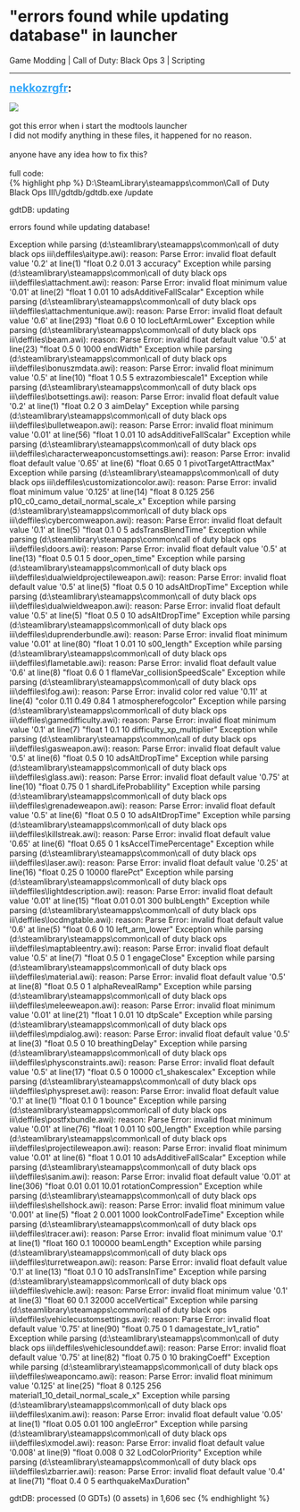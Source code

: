 # "errors found while updating database" in launcher
Game Modding | Call of Duty: Black Ops 3 | Scripting

---
<strong style="font-size: 1.4em;"><span style="text-decoration: underline;text-decoration-color: #34a7f9;"><span style="color:#34a7f9;">nekkozrgfr</span></span>:</strong>

<p><img style="max-width: 500px;" src="{{ '/wiki/threads/assets/a.849.png' | relative_url }}"><br /><br />got this error when i start the modtools launcher<br />I did not modify anything in these files, it happened for no reason.<br /><br />anyone have any idea how to fix this?<br /><br />full code: <br />{% highlight php %}
D:\SteamLibrary\steamapps\common\Call of Duty Black Ops III\/gdtdb/gdtdb.exe /update

gdtDB: updating

errors found while updating database!

Exception while parsing (d:\steamlibrary\steamapps\common\call of duty black ops iii\deffiles\aitype.awi):  reason: Parse Error: invalid float default value &#39;0.2&#39; at line(1) &quot;float 0.2 0.01 3 accuracy&quot;
Exception while parsing (d:\steamlibrary\steamapps\common\call of duty black ops iii\deffiles\attachment.awi):  reason: Parse Error: invalid float minimum value &#39;0.01&#39; at line(2) &quot;float 1 0.01 10 adsAdditiveFallScalar&quot;
Exception while parsing (d:\steamlibrary\steamapps\common\call of duty black ops iii\deffiles\attachmentunique.awi):  reason: Parse Error: invalid float default value &#39;0.6&#39; at line(293) &quot;float 0.6 0 10 locLeftArmLower&quot;
Exception while parsing (d:\steamlibrary\steamapps\common\call of duty black ops iii\deffiles\beam.awi):  reason: Parse Error: invalid float default value &#39;0.5&#39; at line(23) &quot;float 0.5 0 1000 endWidth&quot;
Exception while parsing (d:\steamlibrary\steamapps\common\call of duty black ops iii\deffiles\bonuszmdata.awi):  reason: Parse Error: invalid float minimum value &#39;0.5&#39; at line(10) &quot;float 1 0.5 5 extrazombiescale1&quot;
Exception while parsing (d:\steamlibrary\steamapps\common\call of duty black ops iii\deffiles\botsettings.awi):  reason: Parse Error: invalid float default value &#39;0.2&#39; at line(1) &quot;float 0.2 0 3 aimDelay&quot;
Exception while parsing (d:\steamlibrary\steamapps\common\call of duty black ops iii\deffiles\bulletweapon.awi):  reason: Parse Error: invalid float minimum value &#39;0.01&#39; at line(56) &quot;float 1 0.01 10 adsAdditiveFallScalar&quot;
Exception while parsing (d:\steamlibrary\steamapps\common\call of duty black ops iii\deffiles\characterweaponcustomsettings.awi):  reason: Parse Error: invalid float default value &#39;0.65&#39; at line(6) &quot;float 0.65 0 1 pivotTargetAttractMax&quot;
Exception while parsing (d:\steamlibrary\steamapps\common\call of duty black ops iii\deffiles\customizationcolor.awi):  reason: Parse Error: invalid float minimum value &#39;0.125&#39; at line(14) &quot;float 8 0.125 256 p10_c0_camo_detail_normal_scale_x&quot;
Exception while parsing (d:\steamlibrary\steamapps\common\call of duty black ops iii\deffiles\cybercomweapon.awi):  reason: Parse Error: invalid float default value &#39;0.1&#39; at line(5) &quot;float 0.1 0 5 adsTransBlendTime&quot;
Exception while parsing (d:\steamlibrary\steamapps\common\call of duty black ops iii\deffiles\doors.awi):  reason: Parse Error: invalid float default value &#39;0.5&#39; at line(13) &quot;float 0.5 0.1 5 door_open_time&quot;
Exception while parsing (d:\steamlibrary\steamapps\common\call of duty black ops iii\deffiles\dualwieldprojectileweapon.awi):  reason: Parse Error: invalid float default value &#39;0.5&#39; at line(5) &quot;float 0.5 0 10 adsAltDropTime&quot;
Exception while parsing (d:\steamlibrary\steamapps\common\call of duty black ops iii\deffiles\dualwieldweapon.awi):  reason: Parse Error: invalid float default value &#39;0.5&#39; at line(5) &quot;float 0.5 0 10 adsAltDropTime&quot;
Exception while parsing (d:\steamlibrary\steamapps\common\call of duty black ops iii\deffiles\duprenderbundle.awi):  reason: Parse Error: invalid float minimum value &#39;0.01&#39; at line(80) &quot;float 1 0.01 10 s00_length&quot;
Exception while parsing (d:\steamlibrary\steamapps\common\call of duty black ops iii\deffiles\flametable.awi):  reason: Parse Error: invalid float default value &#39;0.6&#39; at line(8) &quot;float 0.6 0 1 flameVar_collisionSpeedScale&quot;
Exception while parsing (d:\steamlibrary\steamapps\common\call of duty black ops iii\deffiles\fog.awi):  reason: Parse Error: invalid color red value &#39;0.11&#39; at line(4) &quot;color 0.11 0.49 0.84 1 atmospherefogcolor&quot;
Exception while parsing (d:\steamlibrary\steamapps\common\call of duty black ops iii\deffiles\gamedifficulty.awi):  reason: Parse Error: invalid float minimum value &#39;0.1&#39; at line(7) &quot;float 1 0.1 10 difficulty_xp_multiplier&quot;
Exception while parsing (d:\steamlibrary\steamapps\common\call of duty black ops iii\deffiles\gasweapon.awi):  reason: Parse Error: invalid float default value &#39;0.5&#39; at line(6) &quot;float 0.5 0 10 adsAltDropTime&quot;
Exception while parsing (d:\steamlibrary\steamapps\common\call of duty black ops iii\deffiles\glass.awi):  reason: Parse Error: invalid float default value &#39;0.75&#39; at line(10) &quot;float 0.75 0 1 shardLifeProbablility&quot;
Exception while parsing (d:\steamlibrary\steamapps\common\call of duty black ops iii\deffiles\grenadeweapon.awi):  reason: Parse Error: invalid float default value &#39;0.5&#39; at line(6) &quot;float 0.5 0 10 adsAltDropTime&quot;
Exception while parsing (d:\steamlibrary\steamapps\common\call of duty black ops iii\deffiles\killstreak.awi):  reason: Parse Error: invalid float default value &#39;0.65&#39; at line(6) &quot;float 0.65 0 1 ksAccelTimePercentage&quot;
Exception while parsing (d:\steamlibrary\steamapps\common\call of duty black ops iii\deffiles\laser.awi):  reason: Parse Error: invalid float default value &#39;0.25&#39; at line(16) &quot;float 0.25 0 10000 flarePct&quot;
Exception while parsing (d:\steamlibrary\steamapps\common\call of duty black ops iii\deffiles\lightdescription.awi):  reason: Parse Error: invalid float default value &#39;0.01&#39; at line(15) &quot;float 0.01 0.01 300 bulbLength&quot;
Exception while parsing (d:\steamlibrary\steamapps\common\call of duty black ops iii\deffiles\locdmgtable.awi):  reason: Parse Error: invalid float default value &#39;0.6&#39; at line(5) &quot;float 0.6 0 10 left_arm_lower&quot;
Exception while parsing (d:\steamlibrary\steamapps\common\call of duty black ops iii\deffiles\maptableentry.awi):  reason: Parse Error: invalid float default value &#39;0.5&#39; at line(7) &quot;float 0.5 0 1 engageClose&quot;
Exception while parsing (d:\steamlibrary\steamapps\common\call of duty black ops iii\deffiles\material.awi):  reason: Parse Error: invalid float default value &#39;0.5&#39; at line(8) &quot;float 0.5 0 1 alphaRevealRamp&quot;
Exception while parsing (d:\steamlibrary\steamapps\common\call of duty black ops iii\deffiles\meleeweapon.awi):  reason: Parse Error: invalid float minimum value &#39;0.01&#39; at line(21) &quot;float 1 0.01 10 dtpScale&quot;
Exception while parsing (d:\steamlibrary\steamapps\common\call of duty black ops iii\deffiles\mpdialog.awi):  reason: Parse Error: invalid float default value &#39;0.5&#39; at line(3) &quot;float 0.5 0 10 breathingDelay&quot;
Exception while parsing (d:\steamlibrary\steamapps\common\call of duty black ops iii\deffiles\physconstraints.awi):  reason: Parse Error: invalid float default value &#39;0.5&#39; at line(17) &quot;float 0.5 0 10000 c1_shakescalex&quot;
Exception while parsing (d:\steamlibrary\steamapps\common\call of duty black ops iii\deffiles\physpreset.awi):  reason: Parse Error: invalid float default value &#39;0.1&#39; at line(1) &quot;float 0.1 0 1 bounce&quot;
Exception while parsing (d:\steamlibrary\steamapps\common\call of duty black ops iii\deffiles\postfxbundle.awi):  reason: Parse Error: invalid float minimum value &#39;0.01&#39; at line(76) &quot;float 1 0.01 10 s00_length&quot;
Exception while parsing (d:\steamlibrary\steamapps\common\call of duty black ops iii\deffiles\projectileweapon.awi):  reason: Parse Error: invalid float minimum value &#39;0.01&#39; at line(6) &quot;float 1 0.01 10 adsAdditiveFallScalar&quot;
Exception while parsing (d:\steamlibrary\steamapps\common\call of duty black ops iii\deffiles\sanim.awi):  reason: Parse Error: invalid float default value &#39;0.01&#39; at line(306) &quot;float 0.01 0.01 10.01 rotationCompression&quot;
Exception while parsing (d:\steamlibrary\steamapps\common\call of duty black ops iii\deffiles\shellshock.awi):  reason: Parse Error: invalid float minimum value &#39;0.001&#39; at line(5) &quot;float 2 0.001 1000 lookControlFadeTime&quot;
Exception while parsing (d:\steamlibrary\steamapps\common\call of duty black ops iii\deffiles\tracer.awi):  reason: Parse Error: invalid float minimum value &#39;0.1&#39; at line(1) &quot;float 160 0.1 100000 beamLength&quot;
Exception while parsing (d:\steamlibrary\steamapps\common\call of duty black ops iii\deffiles\turretweapon.awi):  reason: Parse Error: invalid float default value &#39;0.1&#39; at line(13) &quot;float 0.1 0 10 adsTransInTime&quot;
Exception while parsing (d:\steamlibrary\steamapps\common\call of duty black ops iii\deffiles\vehicle.awi):  reason: Parse Error: invalid float minimum value &#39;0.1&#39; at line(3) &quot;float 60 0.1 32000 accelVertical&quot;
Exception while parsing (d:\steamlibrary\steamapps\common\call of duty black ops iii\deffiles\vehiclecustomsettings.awi):  reason: Parse Error: invalid float default value &#39;0.75&#39; at line(90) &quot;float 0.75 0 1 damagestate_lv1_ratio&quot;
Exception while parsing (d:\steamlibrary\steamapps\common\call of duty black ops iii\deffiles\vehiclesounddef.awi):  reason: Parse Error: invalid float default value &#39;0.75&#39; at line(82) &quot;float 0.75 0 10 brakingCoeff&quot;
Exception while parsing (d:\steamlibrary\steamapps\common\call of duty black ops iii\deffiles\weaponcamo.awi):  reason: Parse Error: invalid float minimum value &#39;0.125&#39; at line(25) &quot;float 8 0.125 256 material1_10_detail_normal_scale_x&quot;
Exception while parsing (d:\steamlibrary\steamapps\common\call of duty black ops iii\deffiles\xanim.awi):  reason: Parse Error: invalid float default value &#39;0.05&#39; at line(1) &quot;float 0.05 0.01 100 angleError&quot;
Exception while parsing (d:\steamlibrary\steamapps\common\call of duty black ops iii\deffiles\xmodel.awi):  reason: Parse Error: invalid float default value &#39;0.008&#39; at line(9) &quot;float 0.008 0 32 LodColorPriority&quot;
Exception while parsing (d:\steamlibrary\steamapps\common\call of duty black ops iii\deffiles\zbarrier.awi):  reason: Parse Error: invalid float default value &#39;0.4&#39; at line(71) &quot;float 0.4 0 5 earthquakeMaxDuration&quot;

gdtDB: processed (0 GDTs) (0 assets) in 1,606 sec
{% endhighlight %}
</p>
